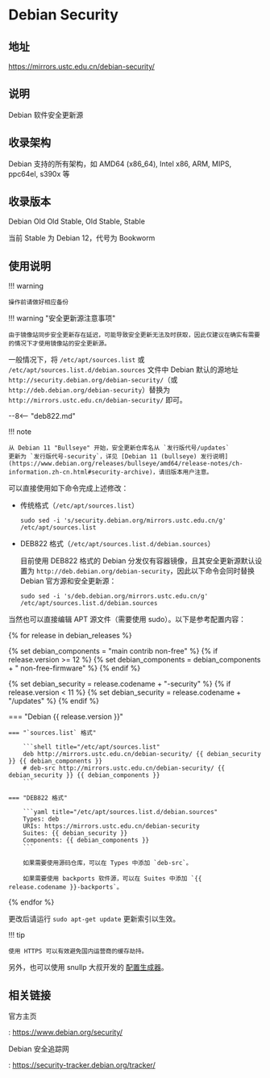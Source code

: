 # Debian Security

## 地址

<https://mirrors.ustc.edu.cn/debian-security/>

## 说明

Debian 软件安全更新源

## 收录架构

Debian 支持的所有架构，如 AMD64 (x86_64), Intel x86, ARM, MIPS, ppc64el,
s390x 等

## 收录版本

Debian Old Old Stable, Old Stable, Stable

当前 Stable 为 Debian 12，代号为 Bookworm

## 使用说明

!!! warning

    操作前请做好相应备份

!!! warning "安全更新源注意事项"

    由于镜像站同步安全更新存在延迟，可能导致安全更新无法及时获取，因此仅建议在确实有需要的情况下才使用镜像站的安全更新源。

一般情况下，将 `/etc/apt/sources.list` 或 `/etc/apt/sources.list.d/debian.sources` 文件中 Debian 默认的源地址 `http://security.debian.org/debian-security/`（或 `http://deb.debian.org/debian-security`）替换为 `http://mirrors.ustc.edu.cn/debian-security/` 即可。

--8<-- "deb822.md"

!!! note

    从 Debian 11 "Bullseye" 开始，安全更新仓库名从 `发行版代号/updates`
    更新为 `发行版代号-security`，详见 [Debian 11 (bullseye) 发行说明](https://www.debian.org/releases/bullseye/amd64/release-notes/ch-information.zh-cn.html#security-archive)，请旧版本用户注意。

可以直接使用如下命令完成上述修改：

- 传统格式（`/etc/apt/sources.list`）

    ```shell
    sudo sed -i 's/security.debian.org/mirrors.ustc.edu.cn/g' /etc/apt/sources.list
    ```

- DEB822 格式（`/etc/apt/sources.list.d/debian.sources`）

    目前使用 DEB822 格式的 Debian 分发仅有容器镜像，且其安全更新源默认设置为 `http://deb.debian.org/debian-security`，因此以下命令会同时替换 Debian 官方源和安全更新源：

    ```shell
    sudo sed -i 's/deb.debian.org/mirrors.ustc.edu.cn/g' /etc/apt/sources.list.d/debian.sources
    ```

当然也可以直接编辑 APT 源文件（需要使用 sudo）。以下是参考配置内容：

{% for release in debian_releases %}

{% set debian_components = "main contrib non-free" %}
{% if release.version >= 12 %}
{% set debian_components = debian_components + " non-free-firmware" %}
{% endif %}

{% set debian_security = release.codename + "-security" %}
{% if release.version < 11 %}
{% set debian_security = release.codename + "/updates" %}
{% endif %}

=== "Debian {{ release.version }}"

    === "`sources.list` 格式"

        ```shell title="/etc/apt/sources.list"
        deb http://mirrors.ustc.edu.cn/debian-security/ {{ debian_security }} {{ debian_components }}
        # deb-src http://mirrors.ustc.edu.cn/debian-security/ {{ debian_security }} {{ debian_components }}
        ```

    === "DEB822 格式"

        ```yaml title="/etc/apt/sources.list.d/debian.sources"
        Types: deb
        URIs: https://mirrors.ustc.edu.cn/debian-security
        Suites: {{ debian_security }}
        Components: {{ debian_components }}
        ```

        如果需要使用源码仓库，可以在 Types 中添加 `deb-src`。

        如果需要使用 backports 软件源，可以在 Suites 中添加 `{{ release.codename }}-backports`。

{% endfor %}

更改后请运行 `sudo apt-get update` 更新索引以生效。

!!! tip

    使用 HTTPS 可以有效避免国内运营商的缓存劫持。

另外，也可以使用 snullp 大叔开发的 [配置生成器](https://mirrors.ustc.edu.cn/repogen)。

## 相关链接

官方主页

:   <https://www.debian.org/security/>

Debian 安全追踪网

:   <https://security-tracker.debian.org/tracker/>
